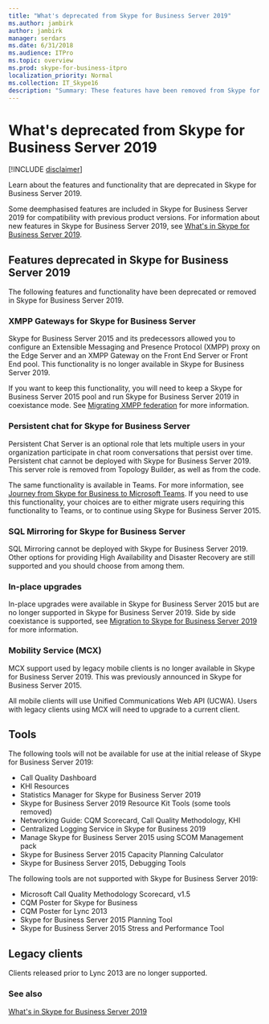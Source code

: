 ```yaml
---
title: "What's deprecated from Skype for Business Server 2019"
ms.author: jambirk
author: jambirk
manager: serdars
ms.date: 6/31/2018
ms.audience: ITPro
ms.topic: overview
ms.prod: skype-for-business-itpro
localization_priority: Normal
ms.collection: IT_Skype16
description: "Summary: These features have been removed from Skype for Business Server 2019."
---
```


# What's deprecated from Skype for Business Server 2019 

[!INCLUDE [disclaimer](disclaimer.md)]

Learn about the features and functionality that are deprecated in Skype for Business Server 2019.

Some deemphasised features are included in Skype for Business Server 2019 for compatibility with previous product versions. For information about new features in Skype for Business Server 2019, see [What's in Skype for Business Server 2019](whats-new.md).


## Features deprecated in Skype for Business Server 2019

The following features and functionality have been deprecated or removed in Skype for Business Server 2019.

### XMPP Gateways for Skype for Business Server

Skype for Business Server 2015 and its predecessors allowed you to configure an Extensible Messaging and Presence Protocol (XMPP) proxy on the Edge Server and an XMPP Gateway on the Front End Server or Front End pool. This functionality is no longer available in Skype for Business Server 2019.

If you want to keep this functionality, you will need to keep a Skype for Business Server 2015 pool and run Skype for Business Server 2019 in coexistance mode. See [Migrating XMPP federation](migration/migrating-xmpp-federation.md) for more information.

### Persistent chat for Skype for Business Server

Persistent Chat Server is an optional role that lets multiple users in your organization participate in chat room conversations that persist over time. Persistent chat cannot be deployed with Skype for Business Server 2019. This server role is removed from Topology Builder, as well as from the code. 

The same functionality is available in Teams. For more information, see [Journey from Skype for Business to Microsoft Teams](https://docs.microsoft.com/MicrosoftTeams/journey-skypeforbusiness-teams). If you need to use this functionality, your choices are to either migrate users requiring this functionality to Teams, or to continue using Skype for Business Server 2015.  

### SQL Mirroring for Skype for Business Server

SQL Mirroring cannot be deployed with Skype for Business Server 2019. Other options for providing High Availability and Disaster Recovery are still supported and you should choose from among them.

### In-place upgrades 

In-place upgrades were available in Skype for Business Server 2015 but are no longer supported in Skype for Business Server 2019. Side by side coexistance is supported, see [Migration to Skype for Business Server 2019](migration/migration-to-skype-for-business-server-2019.md) for more information.

###  Mobility Service (MCX)

MCX support used by legacy mobile clients is no longer available in Skype for Business Server 2019. This was previously announced in Skype for Business Server 2015.

All mobile clients will use Unified Communications Web API (UCWA). Users with legacy clients using MCX will need to upgrade to a current client.




## Tools

The following tools will not be available for use at the initial release of Skype for Business Server 2019:

- Call Quality Dashboard  
- KHI Resources  
- Statistics Manager for Skype for Business Server 2019  
- Skype for Business Server 2019 Resource Kit Tools (some tools removed)  
- Networking Guide: CQM Scorecard, Call Quality Methodology, KHI  
- Centralized Logging Service in Skype for Business 2019  
- Manage Skype for Business Server 2015 using SCOM Management pack  
- Skype for Business Server 2015 Capacity Planning Calculator  
- Skype for Business Server 2015, Debugging Tools  

The following tools are not supported with Skype for Business Server 2019:

- Microsoft Call Quality Methodology Scorecard, v1.5  
- CQM Poster for Skype for Business  
- CQM Poster for Lync 2013  
- Skype for Business Server 2015 Planning Tool 
- Skype for Business Server 2015 Stress and Performance Tool  
 

## Legacy clients

Clients released prior to Lync 2013 are no longer supported.


### See also

[What's in Skype for Business Server 2019](whats-new.md)